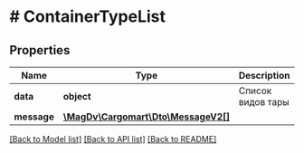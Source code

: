# # ContainerTypeList

## Properties

Name | Type | Description | Notes
------------ | ------------- | ------------- | -------------
**data** | **object** | Список видов тары |
**message** | [**\MagDv\Cargomart\Dto\MessageV2[]**](MessageV2.md) |  | [optional]

[[Back to Model list]](../../README.md#models) [[Back to API list]](../../README.md#endpoints) [[Back to README]](../../README.md)
